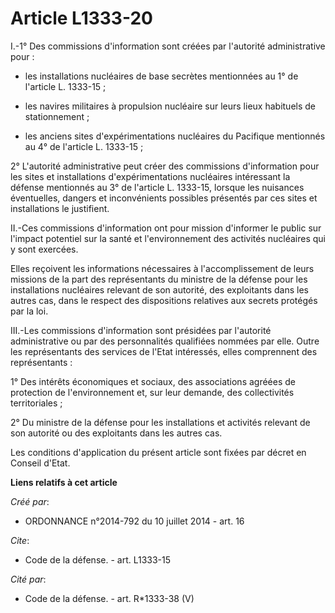 # Article L1333-20

I.-1° Des commissions d'information sont créées par l'autorité administrative pour :

- les installations nucléaires de base secrètes mentionnées au 1° de l'article L. 1333-15 ;

- les navires militaires à propulsion nucléaire sur leurs lieux habituels de stationnement ;

- les anciens sites d'expérimentations nucléaires du Pacifique mentionnés au 4° de l'article L. 1333-15 ; 

2° L'autorité administrative peut créer des commissions d'information pour les sites et installations d'expérimentations
nucléaires intéressant la défense mentionnés au 3° de l'article L. 1333-15, lorsque les nuisances éventuelles, dangers et
inconvénients possibles présentés par ces sites et installations le justifient. 

II.-Ces commissions d'information ont pour mission d'informer le public sur l'impact potentiel sur la santé et
l'environnement des activités nucléaires qui y sont exercées. 

Elles reçoivent les informations nécessaires à l'accomplissement de leurs missions de la part des représentants du ministre
de la défense pour les installations nucléaires relevant de son autorité, des exploitants dans les autres cas, dans le
respect des dispositions relatives aux secrets protégés par la loi. 

III.-Les commissions d'information sont présidées par l'autorité administrative ou par des personnalités qualifiées nommées
par elle. Outre les représentants des services de l'Etat intéressés, elles comprennent des représentants : 

1° Des intérêts économiques et sociaux, des associations agréées de protection de l'environnement et, sur leur demande, des
collectivités territoriales ; 

2° Du ministre de la défense pour les installations et activités relevant de son autorité ou des exploitants dans les autres
cas. 

Les conditions d'application du présent article sont fixées par décret en Conseil d'Etat.

**Liens relatifs à cet article**

_Créé par_:

  - ORDONNANCE n°2014-792 du 10 juillet 2014 - art. 16

_Cite_:

  - Code de la défense. - art. L1333-15

_Cité par_:

  - Code de la défense. - art. R*1333-38 (V)
